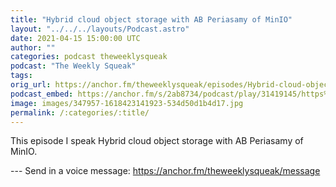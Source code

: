 ```yaml
---
title: "Hybrid cloud object storage with AB Periasamy of MinIO"
layout: "../../../layouts/Podcast.astro"
date: 2021-04-15 15:00:00 UTC
author: ""
categories: podcast theweeklysqueak
podcast: "The Weekly Squeak"
tags: 
orig_url: https://anchor.fm/theweeklysqueak/episodes/Hybrid-cloud-object-storage-with-AB-Periasamy-of-MinIO-eutba9
podcast_embed: https://anchor.fm/s/2ab8734/podcast/play/31419145/https%3A%2F%2Fd3ctxlq1ktw2nl.cloudfront.net%2Fstaging%2F2021-3-14%2Fcf5a07ff-b649-ba96-8d8f-e8e4ef580171.mp3
image: images/347957-1618423141923-534d50d1b4d17.jpg
permalink: /:categories/:title/
---
```

This episode I speak Hybrid cloud object storage with AB Periasamy of MinIO.

--- Send in a voice message: https://anchor.fm/theweeklysqueak/message